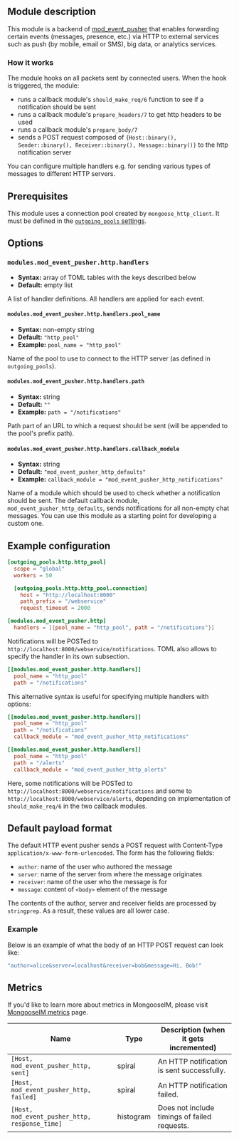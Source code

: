 ## Module description

This module is a backend of [mod_event_pusher] that enables forwarding certain events (messages, presence, etc.) via HTTP to external services such as push (by mobile, email or SMS), big data, or analytics services.

### How it works

The module hooks on all packets sent by connected users.
When the hook is triggered, the module:

* runs a callback module's `should_make_req/6` function to see if a notification should be sent
* runs a callback module's `prepare_headers/7` to get http headers to be used
* runs a callback module's `prepare_body/7`
* sends a POST request composed of `{Host::binary(), Sender::binary(), Receiver::binary(), Message::binary()}` to the http notification server

You can configure multiple handlers e.g. for sending various types of messages to different HTTP servers.

## Prerequisites

This module uses a connection pool created by `mongoose_http_client`.
It must be defined in the [`outgoing_pools` settings](../configuration/outgoing-connections.md#http-options).

## Options

### `modules.mod_event_pusher.http.handlers`
* **Syntax:** array of TOML tables with the keys described below
* **Default:** empty list

A list of handler definitions. All handlers are applied for each event.

#### `modules.mod_event_pusher.http.handlers.pool_name`
* **Syntax:** non-empty string
* **Default:** `"http_pool"`
* **Example:** `pool_name = "http_pool"`

Name of the pool to use to connect to the HTTP server (as defined in `outgoing_pools`).

#### `modules.mod_event_pusher.http.handlers.path`
* **Syntax:** string
* **Default:** `""`
* **Example:** `path = "/notifications"`

Path part of an URL to which a request should be sent (will be appended to the pool's prefix path).

#### `modules.mod_event_pusher.http.handlers.callback_module`
* **Syntax:** string
* **Default:** `"mod_event_pusher_http_defaults"`
* **Example:** `callback_module = "mod_event_pusher_http_notifications"`

Name of a module which should be used to check whether a notification should be sent. The default callback module, `mod_event_pusher_http_defaults`, sends notifications for all non-empty chat messages. You can use this module as a starting point for developing a custom one.

## Example configuration

```toml
[outgoing_pools.http.http_pool]
  scope = "global"
  workers = 50

  [outgoing_pools.http.http_pool.connection]
    host = "http://localhost:8000"
    path_prefix = "/webservice"
    request_timeout = 2000

[modules.mod_event_pusher.http]
  handlers = [{pool_name = "http_pool", path = "/notifications"}]
```

Notifications will be POSTed to `http://localhost:8000/webservice/notifications`.
TOML also allows to specify the handler in its own subsection.

```toml
[[modules.mod_event_pusher.http.handlers]]
  pool_name = "http_pool"
  path = "/notifications"
```

This alternative syntax is useful for specifying multiple handlers with options:

```toml
[[modules.mod_event_pusher.http.handlers]]
  pool_name = "http_pool"
  path = "/notifications"
  callback_module = "mod_event_pusher_http_notifications"

[[modules.mod_event_pusher.http.handlers]]
  pool_name = "http_pool"
  path = "/alerts"
  callback_module = "mod_event_pusher_http_alerts"
```

Here, some notifications will be POSTed to `http://localhost:8000/webservice/notifications` and some to `http://localhost:8000/webservice/alerts`, depending on implementation of `should_make_req/6` in the two callback modules.

## Default payload format
The default HTTP event pusher sends a POST request with Content-Type `application/x-www-form-urlencoded`. The form has the following fields:

* `author`: name of the user who authored the message
* `server`: name of the server from where the message originates
* `receiver`: name of the user who the message is for
* `message`: content of `<body>` element of the message

The contents of the author, server and receiver fields are processed by `stringprep`.
As a result, these values are all lower case.

### Example
Below is an example of what the body of an HTTP POST request can look like:
```bash
"author=alice&server=localhost&receiver=bob&message=Hi, Bob!"
```

## Metrics

If you'd like to learn more about metrics in MongooseIM, please visit [MongooseIM metrics](../operation-and-maintenance/MongooseIM-metrics.md) page.

| Name | Type | Description (when it gets incremented) |
| ---- | ---- | -------------------------------------- |
| `[Host, mod_event_pusher_http, sent]` | spiral | An HTTP notification is sent successfully. |
| `[Host, mod_event_pusher_http, failed]` | spiral | An HTTP notification failed. |
| `[Host, mod_event_pusher_http, response_time]` | histogram | Does not include timings of failed requests. |

[mod_event_pusher]: ./mod_event_pusher.md
